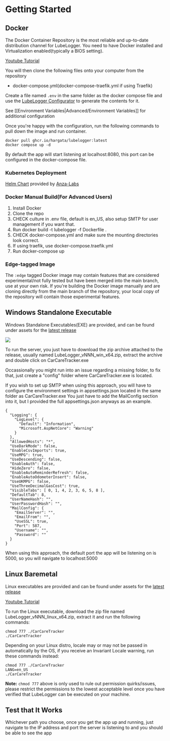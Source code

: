 # Getting Started
## Docker
The Docker Container Repository is the most reliable and up-to-date distribution channel for LubeLogger.
You need to have Docker installed and Virtualization enabled(typically a BIOS setting).

[Youtube Tutorial](https://www.youtube.com/playlist?list=PL2aZOA2wNP8tn-Py-XTF-B6nfx8l-4SwA)

You will then clone the following files onto your computer from the repository 
- docker-compose.yml(docker-compose-traefik.yml if using Traefik)

Create a file named `.env` in the same folder as the docker compose file and use the [LubeLogger Configurator](https://lubelogger.com/configure) to generate the contents for it.

See [[Environment Variables|Advanced/Environment Variables]] for additional configuration

Once you're happy with the configuration, run the following commands to pull down the image and run container.
```
docker pull ghcr.io/hargata/lubelogger:latest
docker compose up -d
```
By default the app will start listening at localhost:8080, this port can be configured in the docker-compose file.

### Kubernetes Deployment
[Helm Chart](https://artifacthub.io/packages/helm/anza-labs/lubelogger) provided by [Anza-Labs](https://github.com/anza-labs)

### Docker Manual Build(For Advanced Users)
1. Install Docker
2. Clone the repo
3. CHECK culture in .env file, default is en_US, also setup SMTP for user management if you want that.
4. Run docker build -t lubelogger -f Dockerfile .
5. CHECK docker-compose.yml and make sure the mounting directories look correct.
6. If using traefik, use docker-compose.traefik.yml
7. Run docker-compose up

### Edge-tagged Image
The `:edge` tagged Docker image may contain features that are considered experimental/not fully tested but have been merged into the main branch, use at your own risk. If you're building the Docker image manually and are cloning directly from the main branch of the repository, your local copy of the repository will contain those experimental features.

## Windows Standalone Executable
Windows Standalone Executables(EXE) are provided, and can be found under assets for the [latest release](https://github.com/hargata/lubelog/releases/latest)

![](/Installation/Getting%20Started/a/image-1727553838581.png)

To run the server, you just have to download the zip archive attached to the release, usually named LubeLogger_vNNN_win_x64.zip, extract the archive and double click on CarCareTracker.exe

Occassionally you might run into an issue regarding a missing folder, to fix that, just create a "config" folder where CarCareTracker.exe is located.

If you wish to set up SMTP when using this approach, you will have to configure the environment settings in appsettings.json located in the same folder as CarCareTracker.exe
You just have to add the MailConfig section into it, but I provided the full appsettings.json anyways as an example.
```
{
  "Logging": {
    "LogLevel": {
      "Default": "Information",
      "Microsoft.AspNetCore": "Warning"
    }
  },
  "AllowedHosts": "*",
  "UseDarkMode": false,
  "EnableCsvImports": true,
  "UseMPG": true,
  "UseDescending": false,
  "EnableAuth": false,
  "HideZero": false,
  "EnableAutoReminderRefresh": false,
  "EnableAutoOdometerInsert": false,
  "UseUKMPG": false,
  "UseThreeDecimalGasCost": true,
  "VisibleTabs": [ 0, 1, 4, 2, 3, 6, 5, 8 ],
  "DefaultTab": 8,
  "UserNameHash": "",
  "UserPasswordHash": "",
  "MailConfig": {
    "EmailServer": "",
    "EmailFrom": "",
    "UseSSL": true,
    "Port": 587,
    "Username": "",
    "Password": ""
  }
}

```
When using this approach, the default port the app will be listening on is 5000, so you will navigate to localhost:5000

## Linux Baremetal
Linux executables are provided and can be found under assets for the [latest release](https://github.com/hargata/lubelog/releases/latest)

[Youtube Tutorial](https://www.youtube.com/playlist?list=PL2aZOA2wNP8tR21myT_s0T0tneoRi0vdT)

To run the Linux executable, download the zip file named LubeLogger_vNNN_linux_x64.zip, extract it and run the following commands:

```
chmod 777 ./CarCareTracker
./CarCareTracker
```

Depending on your Linux distro, locale may or may not be passed in automatically by the OS, if you receive an Invariant Locale warning, run these commands instead:

```
chmod 777 ./CarCareTracker
LANG=en_US
./CarCareTracker
```

**Note:** `chmod 777` above is only used to rule out permission quirks/issues, please restrict the permissions to the lowest acceptable level once you have verified that LubeLogger can be executed on your machine.

## Test that It Works
Whichever path you choose, once you get the app up and running, just navigate to the IP address and port the server is listening to and you should be able to see the app
